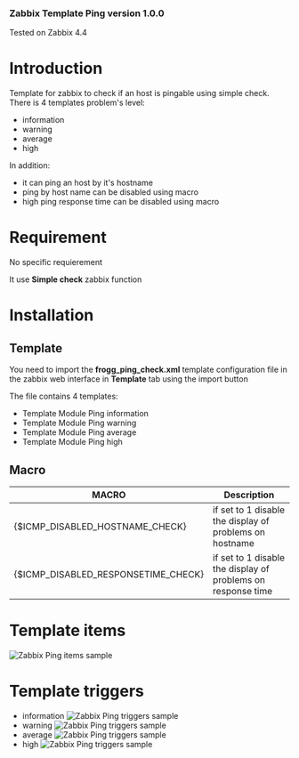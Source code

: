 ### Zabbix Template Ping version 1.0.0

Tested on Zabbix 4.4

# Introduction
Template for zabbix to check if an host is pingable using simple check.
There is 4 templates problem's level:
* information 
* warning
* average
* high

In addition:
* it can ping an host by it's hostname
* ping by host name can be disabled using macro
* high ping response time can be disabled using macro

# Requirement
No specific requierement

It use **Simple check** zabbix function

# Installation

## Template
You need to import the **frogg_ping_check.xml** template configuration file in the zabbix web interface in **Template** tab using the import button

The file contains 4 templates:
* Template Module Ping information 
* Template Module Ping warning
* Template Module Ping average
* Template Module Ping high

## Macro

MACRO | Description
----- | -----------
{$ICMP_DISABLED_HOSTNAME_CHECK} | if set to 1 disable the display of problems on hostname
{$ICMP_DISABLED_RESPONSETIME_CHECK} | if set to 1 disable the display of problems on response time

# Template items
![Zabbix Ping items sample](https://tool.frogg.fr/upload/github/zabbix-ping/items.png)

# Template triggers
* information
![Zabbix Ping triggers sample](https://tool.frogg.fr/upload/github/zabbix-ping/triggers_info.png)
* warning
![Zabbix Ping triggers sample](https://tool.frogg.fr/upload/github/zabbix-ping/triggers_warn.png)
* average
![Zabbix Ping triggers sample](https://tool.frogg.fr/upload/github/zabbix-ping/triggers_avg.png)
* high
![Zabbix Ping triggers sample](https://tool.frogg.fr/upload/github/zabbix-ping/triggers_high.png)
